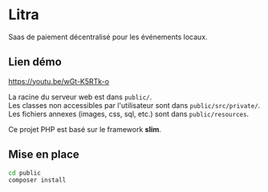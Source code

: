 # Litra

Saas de paiement décentralisé pour les événements locaux.

## Lien démo

https://youtu.be/wGt-K5RTk-o

La racine du serveur web est dans `public/`.  
Les classes non accessibles par l'utilisateur sont dans `public/src/private/`.  
Les fichiers annexes (images, css, sql, etc.) sont dans `public/resources`.

Ce projet PHP est basé sur le framework **slim**.

## Mise en place

```bash
cd public
composer install
```

